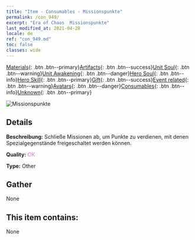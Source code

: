 ```yaml
---
title: "Item - Consumables - Missionspunkte"
permalink: /con_949/
excerpt: "Era of Chaos  Missionspunkte"
last_modified_at: 2021-04-28
locale: de
ref: "con_949.md"
toc: false
classes: wide
---
```

 [Materials](/ItemsDE/){: .btn .btn--primary}[Artifacts](/ItemsDE/Artifacts/){: .btn .btn--success}[Unit Soul](/ItemsDE/UnitSoul/){: .btn .btn--warning}[Unit Awakening](/ItemsDE/UnitAwakening/){: .btn .btn--danger}[Hero Soul](/ItemsDE/HeroSoul/){: .btn .btn--info}[Hero Skill](/ItemsDE/HeroSkill/){: .btn .btn--primary}[Gift](/ItemsDE/Gift/){: .btn .btn--success}[Event related](/ItemsDE/Events/){: .btn .btn--warning}[Avatars](/ItemsDE/Avatars/){: .btn .btn--danger}[Consumables](/ItemsDE/Consumables/){: .btn .btn--info}[Unknown](/ItemsDE/Unknown/){: .btn .btn--primary}

 ![Missionspunkte](/images/t/i_40044.png)

## Details
 **Beschreibung:** Schließe Missionen ab, um Punkte zu verdienen, mit denen Spezialgegenstände freigeschaltet werden können.

 **Quality:** <span style="color: #DA70D6">OK</span>

 **Type:** Other

## Gather

  None

## This item contains:

  None

